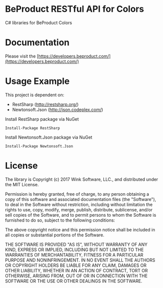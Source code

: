 # BeProduct RESTful API for Colors
C# libraries for BeProduct Colors

# Documentation
Please visit the [https://developers.beproduct.com/](https://developers.beproduct.com/)

# Usage Example
This project is dependent on:
* RestSharp (http://restsharp.org/)
* Newtonsoft.Json (http://json.codeplex.com/)

Install RestSharp package via NuGet 

`Install-Package RestSharp`

Install Newtonsoft.Json package via NuGet 

`Install-Package Newtonsoft.Json`

# License
The library is Copyright (c) 2017 Wink Software, LLC., and distributed under the MIT License.

Permission is hereby granted, free of charge, to any person obtaining a copy of this software and associated documentation files (the "Software"), to deal in the Software without restriction, including without limitation the rights to use, copy, modify, merge, publish, distribute, sublicense, and/or sell copies of the Software, and to permit persons to whom the Software is furnished to do so, subject to the following conditions:

The above copyright notice and this permission notice shall be included in all copies or substantial portions of the Software.

THE SOFTWARE IS PROVIDED "AS IS", WITHOUT WARRANTY OF ANY KIND, EXPRESS OR IMPLIED, INCLUDING BUT NOT LIMITED TO THE WARRANTIES OF MERCHANTABILITY, FITNESS FOR A PARTICULAR PURPOSE AND NONINFRINGEMENT. IN NO EVENT SHALL THE AUTHORS OR COPYRIGHT HOLDERS BE LIABLE FOR ANY CLAIM, DAMAGES OR OTHER LIABILITY, WHETHER IN AN ACTION OF CONTRACT, TORT OR OTHERWISE, ARISING FROM, OUT OF OR IN CONNECTION WITH THE SOFTWARE OR THE USE OR OTHER DEALINGS IN THE SOFTWARE.